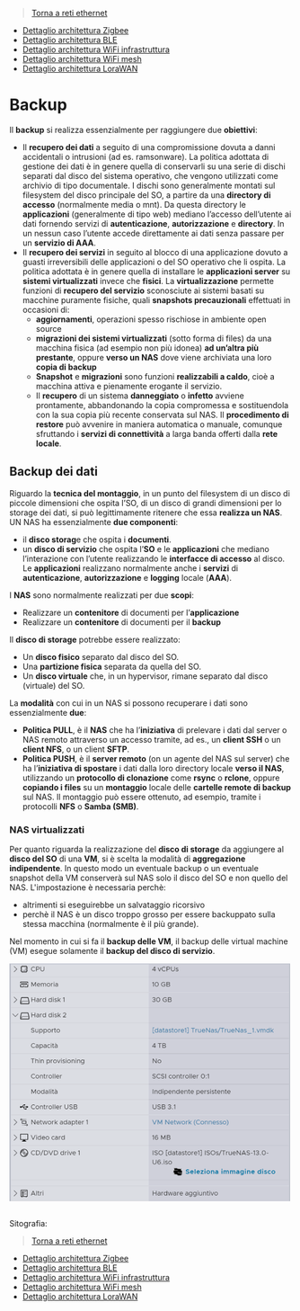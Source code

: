 >[Torna a reti ethernet](archeth.md)

- [Dettaglio architettura Zigbee](archzigbee.md)
- [Dettaglio architettura BLE](archble.md)
- [Dettaglio architettura WiFi infrastruttura](archwifi.md)
- [Dettaglio architettura WiFi mesh](archmesh.md) 
- [Dettaglio architettura LoraWAN](lorawanclasses.md) 

# **Backup** 

Il **backup** si realizza essenzialmente per raggiungere due **obiettivi**:
- Il **recupero dei dati** a seguito di una compromissione dovuta a danni accidentali o intrusioni (ad es. ramsonware). La politica adottata di gestione dei dati è in genere quella di conservarli su una serie di dischi separati dal disco del sistema operativo, che vengono utilizzati come archivio di tipo documentale. I dischi sono generalmente montati sul filesystem del disco principale del SO, a partire da una **directory di accesso** (normalmente media o mnt). Da questa directory le **applicazioni** (generalmente di tipo web) mediano l’accesso dell’utente ai dati fornendo servizi di **autenticazione**, **autorizzazione** e **directory**. In un nessun caso l’utente accede direttamente ai dati senza passare per un **servizio di AAA**. 
- Il **recupero dei servizi** in seguito al blocco di una applicazione dovuto a guasti irreversibili delle applicazioni o del SO operativo che li ospita. La politica adottata è in genere quella di installare le **applicazioni server** su **sistemi virtualizzati** invece che **fisici**. La **virtualizzazione** permette funzioni di **recupero del servizio** sconosciute ai sistemi basati su macchine puramente fisiche, quali **snapshots precauzionali** effettuati in occasioni di:
    - **aggiornamenti**, operazioni spesso rischiose in ambiente open source
    - **migrazioni dei sistemi virtualizzati** (sotto forma di files) da una macchina fisica (ad esempio non più idonea) **ad un’altra più prestante**, oppure **verso un NAS** dove viene archiviata una loro **copia di backup**
    - **Snapshot** e **migrazioni** sono funzioni **realizzabili a caldo**, cioè a macchina attiva e pienamente erogante il servizio.
    - Il **recupero** di un sistema **danneggiato** o **infetto** avviene prontamente, abbandonando la copia compromessa e sostituendola con la sua copia più recente conservata sul NAS. Il **procedimento di restore** può avvenire in maniera automatica o manuale, comunque sfruttando i **servizi di connettività** a larga banda offerti dalla **rete locale**.


## **Backup dei dati** 

Riguardo la **tecnica del montaggio**, in un punto del filesystem di un disco di piccole dimensioni che ospita l’SO, di un disco di grandi dimensioni per lo storage dei dati, si può legittimamente ritenere che essa **realizza un NAS**. UN NAS ha essenzialmente **due componenti**:
- il **disco storag**e che ospita i **documenti**.
- un **disco di servizio** che ospita l’**SO** e le **applicazioni** che mediano l’interazione con l’utente realizzando le **interfacce di accesso** al disco. Le **applicazioni** realizzano normalmente anche i **servizi** di **autenticazione**, **autorizzazione** e **logging** locale (**AAA**). 

I **NAS** sono normalmente realizzati per due **scopi**:
- Realizzare un **contenitore** di documenti per l’**applicazione** 
- Realizzare un **contenitore** di documenti per il **backup** 

Il **disco di storage** potrebbe essere realizzato:
- Un **disco fisico** separato dal disco del SO.
- Una **partizione fisica** separata da quella del SO.
- Un **disco virtuale** che, in un hypervisor, rimane separato dal disco (virtuale) del SO.

La **modalità** con cui in un NAS si possono recuperare i dati sono essenzialmente **due**:
- **Politica PULL**, è il **NAS** che ha l’**iniziativa** di prelevare i dati dal server o NAS remoto attraverso un accesso tramite, ad es., un **client SSH** o un **client NFS**, o un client **SFTP**. 
- **Politica PUSH**, è il **server remoto** (on un agente del NAS sul server) che ha l’**iniziativa di spostare** i dati dalla loro directory locale **verso il NAS**, utilizzando un **protocollo di clonazione** come **rsync** o **rclone**, oppure **copiando i files** su un **montaggio** locale delle **cartelle remote di backup** sul NAS. Il montaggio può essere ottenuto, ad esempio, tramite i protocolli **NFS** o **Samba (SMB)**.

### **NAS virtualizzati**

Per quanto riguarda la realizzazione del **disco di storage** da aggiungere al **disco del SO** di una **VM**, si è scelta la modalità di **aggregazione indipendente**. In questo modo un eventuale backup o un eventuale snapshot della VM conserverà sul NAS solo il disco del SO e non quello del NAS. L'impostazione è necessaria perchè:
- altrimenti si eseguirebbe un salvataggio ricorsivo
- perchè il NAS è un disco troppo grosso per essere backuppato sulla stessa macchina (normalmente è il più grande).

Nel momento in cui si fa il **backup delle VM**, il backup delle virtual machine (VM) esegue solamente il **backup del disco di servizio**.

<img src="img/indipendentdisk.png" alt="alt text" width="500">



``` C++

```



Sitografia:


>[Torna a reti ethernet](archeth.md)

- [Dettaglio architettura Zigbee](archzigbee.md)
- [Dettaglio architettura BLE](archble.md)
- [Dettaglio architettura WiFi infrastruttura](archwifi.md)
- [Dettaglio architettura WiFi mesh](archmesh.md) 
- [Dettaglio architettura LoraWAN](lorawanclasses.md) 

